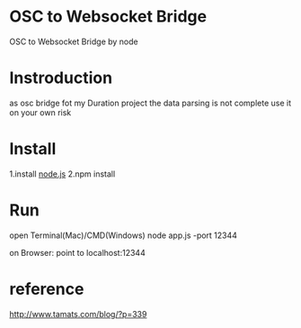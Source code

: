 OSC to Websocket Bridge
=========================================
OSC to Websocket Bridge by node

Instroduction
=========================================
as osc bridge fot my Duration project
the data parsing is not complete 
use it on your own risk

Install
=========================================

1.install [node.js](http://nodejs.org/download/)
2.npm install 

Run
=========================================

open Terminal(Mac)/CMD(Windows)
node app.js -port 12344

on Browser: 
point to localhost:12344



reference
=========================================
 http://www.tamats.com/blog/?p=339